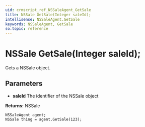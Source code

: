 ```yaml
---
uid: crmscript_ref_NSSaleAgent_GetSale
title: NSSale GetSale(Integer saleId);
intellisense: NSSaleAgent.GetSale
keywords: NSSaleAgent, GetSale
so.topic: reference
---
```


# NSSale GetSale(Integer saleId);

Gets a NSSale object.

## Parameters

* **saleId** The identifier of the NSSale object

**Returns:** NSSale

```crmscript
NSSaleAgent agent;
NSSale thing = agent.GetSale(123);
```

